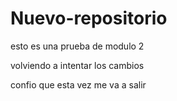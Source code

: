 # Nuevo-repositorio
esto es una prueba de modulo 2

volviendo a intentar los cambios

confio que esta vez me va a salir

